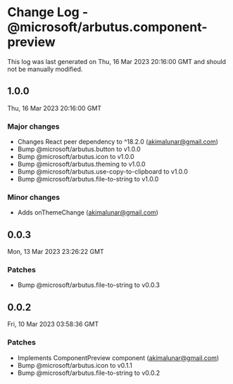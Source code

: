 # Change Log - @microsoft/arbutus.component-preview

This log was last generated on Thu, 16 Mar 2023 20:16:00 GMT and should not be manually modified.

<!-- Start content -->

## 1.0.0

Thu, 16 Mar 2023 20:16:00 GMT

### Major changes

- Changes React peer dependency to ^18.2.0 (akimalunar@gmail.com)
- Bump @microsoft/arbutus.button to v1.0.0
- Bump @microsoft/arbutus.icon to v1.0.0
- Bump @microsoft/arbutus.theming to v1.0.0
- Bump @microsoft/arbutus.use-copy-to-clipboard to v1.0.0
- Bump @microsoft/arbutus.file-to-string to v1.0.0

### Minor changes

- Adds onThemeChange (akimalunar@gmail.com)

## 0.0.3

Mon, 13 Mar 2023 23:26:22 GMT

### Patches

- Bump @microsoft/arbutus.file-to-string to v0.0.3

## 0.0.2

Fri, 10 Mar 2023 03:58:36 GMT

### Patches

- Implements ComponentPreview component (akimalunar@gmail.com)
- Bump @microsoft/arbutus.icon to v0.1.1
- Bump @microsoft/arbutus.file-to-string to v0.0.2
